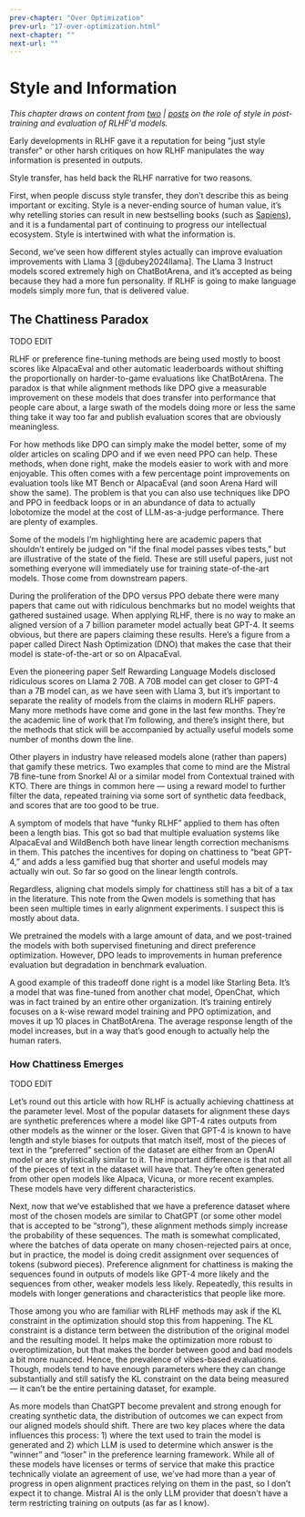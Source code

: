 ```yaml
---
prev-chapter: "Over Optimization"
prev-url: "17-over-optimization.html"
next-chapter: ""
next-url: ""
---
```


# Style and Information

*This chapter draws on content from [two](https://www.interconnects.ai/p/how-rlhf-works-2) | [posts](https://www.interconnects.ai/p/gpt-4o-mini-changed-chatbotarena) on the role of style in post-training and evaluation of RLHF'd models.*

Early developments in RLHF gave it a reputation for being "just style transfer" or other harsh critiques on how RLHF manipulates the way information is presented in outputs.

Style transfer, has held back the RLHF narrative for two reasons. 

First, when people discuss style transfer, they don’t describe this as being important or exciting. 
Style is a never-ending source of human value, it’s why retelling stories can result in new bestselling books (such as [Sapiens](https://en.wikipedia.org/wiki/Sapiens:_A_Brief_History_of_Humankind)), and it is a fundamental part of continuing to progress our intellectual ecosystem. 
Style is intertwined with what the information is. 

Second, we’ve seen how different styles actually can improve evaluation improvements with Llama 3 [@dubey2024llama]. 
The Llama 3 Instruct models scored extremely high on ChatBotArena, and it’s accepted as being because they had a more fun personality. 
If RLHF is going to make language models simply more fun, that is delivered value.

## The Chattiness Paradox

TODO EDIT

RLHF or preference fine-tuning methods are being used mostly to boost scores like AlpacaEval and other automatic leaderboards without shifting the proportionally on harder-to-game evaluations like ChatBotArena. The paradox is that while alignment methods like DPO give a measurable improvement on these models that does transfer into performance that people care about, a large swath of the models doing more or less the same thing take it way too far and publish evaluation scores that are obviously meaningless.

For how methods like DPO can simply make the model better, some of my older articles on scaling DPO and if we even need PPO can help. These methods, when done right, make the models easier to work with and more enjoyable. This often comes with a few percentage point improvements on evaluation tools like MT Bench or AlpacaEval (and soon Arena Hard will show the same). The problem is that you can also use techniques like DPO and PPO in feedback loops or in an abundance of data to actually lobotomize the model at the cost of LLM-as-a-judge performance. There are plenty of examples.

Some of the models I’m highlighting here are academic papers that shouldn’t entirely be judged on “if the final model passes vibes tests,” but are illustrative of the state of the field. These are still useful papers, just not something everyone will immediately use for training state-of-the-art models. Those come from downstream papers.

During the proliferation of the DPO versus PPO debate there were many papers that came out with ridiculous benchmarks but no model weights that gathered sustained usage. When applying RLHF, there is no way to make an aligned version of a 7 billion parameter model actually beat GPT-4. It seems obvious, but there are papers claiming these results. Here’s a figure from a paper called Direct Nash Optimization (DNO) that makes the case that their model is state-of-the-art or so on AlpacaEval.

Even the pioneering paper Self Rewarding Language Models disclosed ridiculous scores on Llama 2 70B. A 70B model can get closer to GPT-4 than a 7B model can, as we have seen with Llama 3, but it’s important to separate the reality of models from the claims in modern RLHF papers. Many more methods have come and gone in the last few months. They’re the academic line of work that I’m following, and there’s insight there, but the methods that stick will be accompanied by actually useful models some number of months down the line.

Other players in industry have released models alone (rather than papers) that gamify these metrics. Two examples that come to mind are the Mistral 7B fine-tune from Snorkel AI or a similar model from Contextual trained with KTO. There are things in common here — using a reward model to further filter the data, repeated training via some sort of synthetic data feedback, and scores that are too good to be true.

A symptom of models that have “funky RLHF” applied to them has often been a length bias. This got so bad that multiple evaluation systems like AlpacaEval and WildBench both have linear length correction mechanisms in them. This patches the incentives for doping on chattiness to “beat GPT-4,” and adds a less gamified bug that shorter and useful models may actually win out. So far so good on the linear length controls.

Regardless, aligning chat models simply for chattiness still has a bit of a tax in the literature. This note from the Qwen models is something that has been seen multiple times in early alignment experiments. I suspect this is mostly about data.

We pretrained the models with a large amount of data, and we post-trained the models with both supervised finetuning and direct preference optimization. However, DPO leads to improvements in human preference evaluation but degradation in benchmark evaluation.

A good example of this tradeoff done right is a model like Starling Beta. It’s a model that was fine-tuned from another chat model, OpenChat, which was in fact trained by an entire other organization. It’s training entirely focuses on a k-wise reward model training and PPO optimization, and moves it up 10 places in ChatBotArena. The average response length of the model increases, but in a way that’s good enough to actually help the human raters.

### How Chattiness Emerges

TODO EDIT

Let’s round out this article with how RLHF is actually achieving chattiness at the parameter level. Most of the popular datasets for alignment these days are synthetic preferences where a model like GPT-4 rates outputs from other models as the winner or the loser. Given that GPT-4 is known to have length and style biases for outputs that match itself, most of the pieces of text in the “preferred” section of the dataset are either from an OpenAI model or are stylistically similar to it. The important difference is that not all of the pieces of text in the dataset will have that. They’re often generated from other open models like Alpaca, Vicuna, or more recent examples. These models have very different characteristics.

Next, now that we’ve established that we have a preference dataset where most of the chosen models are similar to ChatGPT (or some other model that is accepted to be “strong”), these alignment methods simply increase the probability of these sequences. The math is somewhat complicated, where the batches of data operate on many chosen-rejected pairs at once, but in practice, the model is doing credit assignment over sequences of tokens (subword pieces). Preference alignment for chattiness is making the sequences found in outputs of models like GPT-4 more likely and the sequences from other, weaker models less likely. Repeatedly, this results in models with longer generations and characteristics that people like more.

Those among you who are familiar with RLHF methods may ask if the KL constraint in the optimization should stop this from happening. The KL constraint is a distance term between the distribution of the original model and the resulting model. It helps make the optimization more robust to overoptimization, but that makes the border between good and bad models a bit more nuanced. Hence, the prevalence of vibes-based evaluations. Though, models tend to have enough parameters where they can change substantially and still satisfy the KL constraint on the data being measured — it can’t be the entire pertaining dataset, for example.

As more models than ChatGPT become prevalent and strong enough for creating synthetic data, the distribution of outcomes we can expect from our aligned models should shift. There are two key places where the data influences this process: 1) where the text used to train the model is generated and 2) which LLM is used to determine which answer is the “winner” and “loser” in the preference learning framework. While all of these models have licenses or terms of service that make this practice technically violate an agreement of use, we’ve had more than a year of progress in open alignment practices relying on them in the past, so I don’t expect it to change. Mistral AI is the only LLM provider that doesn’t have a term restricting training on outputs (as far as I know).

